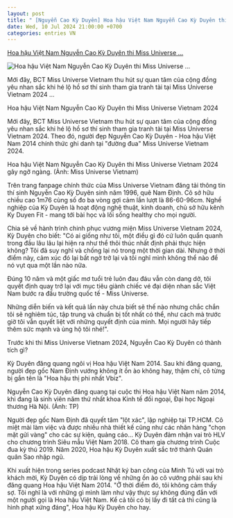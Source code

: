 ```yaml
---
layout: post
title: " [Nguyễn Cao Kỳ Duyên] Hoa hậu Việt Nam Nguyễn Cao Kỳ Duyên thi Miss Universe ..."
date: Wed, 10 Jul 2024 21:00:00 +0700
categories: entries VN
---
```

[Hoa hậu Việt Nam Nguyễn Cao Kỳ Duyên thi Miss Universe ...](https://danviet.vn/hoa-hau-viet-nam-nguyen-cao-ky-duyen-thi-miss-universe-vietnam-2024-gay-ngo-ngang-20240710202950012.htm)

![Hoa hậu Việt Nam Nguyễn Cao Kỳ Duyên thi Miss Universe ...](https://danviet.mediacdn.vn/zoom/600_315/296231569849192448/2024/7/10/hoa-hau-viet-nam-nguyen-cao-ky-duyen-thi-miss-universe-vietnam-2024-1-17206178757271672404640-59-0-774-1366-crop-1720617988748811101969.jpg)

Mới đây, BCT Miss Universe Vietnam thu hút sự quan tâm của cộng đồng yêu nhan sắc khi hé lộ hồ sơ thí sinh tham gia tranh tài tại Miss Universe Vietnam 2024 ...

Hoa hậu Việt Nam Nguyễn Cao Kỳ Duyên thi Miss Universe Vietnam 2024

Mới đây, BCT Miss Universe Vietnam thu hút sự quan tâm của cộng đồng yêu nhan sắc khi hé lộ hồ sơ thí sinh tham gia tranh tài tại Miss Universe Vietnam 2024. Theo đó, người đẹp Nguyễn Cao Kỳ Duyên - Hoa hậu Việt Nam 2014 chính thức ghi danh tại "đường đua" Miss Universe Vietnam 2024.

Hoa hậu Việt Nam Nguyễn Cao Kỳ Duyên thi Miss Universe Vietnam 2024 gây ngỡ ngàng. (Ảnh: Miss Universe Vietnam)

Trên trang fanpage chính thức của Miss Universe Vietnam đăng tải thông tin thí sinh Nguyễn Cao Kỳ Duyên sinh năm 1996, quê Nam Định. Cô sở hữu chiều cao 1m76 cùng số đo ba vòng gợi cảm lần lượt là 86-60-96cm. Nghề nghiệp của Kỳ Duyên là hoạt động nghệ thuật, kinh doanh, chủ sở hữu kênh Ky Duyen Fit - mang tới bài học và lối sống healthy cho mọi người.

Chia sẻ về hành trình chinh phục vương miện Miss Universe Vietnam 2024, Kỳ Duyên cho biết: "Có ai giống như tôi, một điều gì đó cứ luôn quẩn quanh trong đầu lâu lâu lại hiện ra như thể thôi thúc nhất định phải thực hiện không? Tôi đã suy nghĩ và chống lại nó trong một thời gian dài. Nhưng ở thời điểm này, cảm xúc đó lại bất ngờ trở lại và tôi nghĩ mình không thể nào để nó vụt qua một lần nào nữa.

Đúng 10 năm và một giấc mơ tuổi trẻ luôn đau đáu vẫn còn dang dở, tôi quyết định quay trở lại với mục tiêu giành chiếc vé đại diện nhan sắc Việt Nam bước ra đấu trường quốc tế - Miss Universe.

Những diễn biến và kết quả lần này chưa biết sẽ thế nào nhưng chắc chắn tôi sẽ nghiêm túc, tập trung và chuẩn bị tốt nhất có thể, như cách mà trước giờ tôi vẫn quyết liệt với những quyết định của mình. Mọi người hãy tiếp thêm sức mạnh và ủng hộ tôi nhé!".

Trước khi thi Miss Universe Vietnam 2024, Nguyễn Cao Kỳ Duyên có thành tích gì?

Kỳ Duyên đăng quang ngôi vị Hoa hậu Việt Nam 2014. Sau khi đăng quang, người đẹp gốc Nam Định vướng không ít ồn ào không hay, thậm chí, cô từng bị gắn tên là "Hoa hậu thị phi nhất Vbiz".

Nguyễn Cao Kỳ Duyên đăng quang tại cuộc thi Hoa hậu Việt Nam năm 2014, khi đang là sinh viên năm thứ nhất khoa Kinh tế đối ngoại, Đại học Ngoại thương Hà Nội. (Ảnh: TP)

Người đẹp gốc Nam Định đã quyết tâm "lột xác", lập nghiệp tại TP.HCM. Cô miệt mài làm việc và được nhiều nhà thiết kế cũng như các nhãn hàng "chọn mặt gửi vàng" cho các sự kiện, quảng cáo... Kỳ Duyên đảm nhận vai trò HLV cho chương trình Siêu mẫu Việt Nam 2018. Cô tham gia chương trình Cuộc đua kỳ thú 2019. Năm 2020, Hoa hậu Kỳ Duyên xuất sắc trở thành Quán quân Sao nhập ngũ.

Khi xuất hiện trong series podcast Nhật ký ban công của Minh Tú với vai trò khách mời, Kỳ Duyên có dịp trải lòng về những ồn ào cô vướng phải sau khi đăng quang Hoa hậu Việt Nam 2014. "Ở thời điểm đó, tôi không cảm thấy sợ. Tôi nghĩ là với những gì mình làm như vậy thực sự không đúng đắn với một người gọi là Hoa hậu Việt Nam. Kể cả tôi có bị lấy đi tất cả thì cũng là hình phạt xứng đáng", Hoa hậu Kỳ Duyên cho hay.

